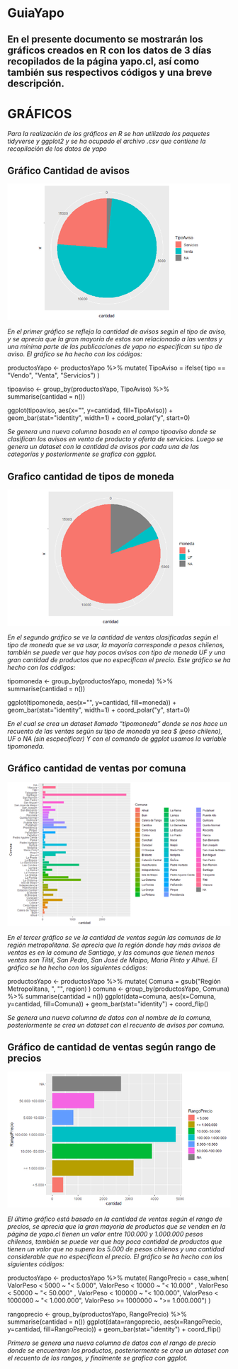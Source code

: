 # GuiaYapo
## En el presente documento se mostrarán los gráficos creados en R con los datos de 3 días recopilados de la página yapo.cl, así como también sus respectivos códigos y una breve descripción. 

# GRÁFICOS
*Para la realización de los gráficos en R se han utilizado los paquetes tidyverse y ggplot2 y se ha ocupado el archivo .csv que contiene la recopilación de los datos de yapo*

## Gráfico Cantidad de avisos

![grafico1](https://github.com/CristinaBobadilla/GuiaYapo/blob/main/graficotipoaviso1.png)

*En el primer gráfico se refleja la cantidad de avisos según el tipo de aviso, y se aprecia que la gran mayoría de estos son relacionado a las ventas y una mínima parte de las publicaciones de yapo no especifican su tipo de aviso.*
*El gráfico se ha hecho con los códigos:*

productosYapo <- productosYapo %>% mutate( TipoAviso = ifelse( tipo == "Vendo", "Venta", "Servicios") )

tipoaviso <- group_by(productosYapo, TipoAviso) %>% summarise(cantidad = n())

ggplot(tipoaviso, aes(x="", y=cantidad, fill=TipoAviso)) + geom_bar(stat="identity", width=1) + coord_polar("y", start=0)


*Se genera una nueva columna basada en el campo tipoaviso donde se clasifican los avisos en venta de producto y oferta de servicios. Luego se genera un dataset con la cantidad de avisos por cada una de las categorías y posteriormente se grafica con ggplot.*



## Grafico cantidad de tipos de moneda

![grafico2](https://github.com/CristinaBobadilla/GuiaYapo/blob/main/graficotipomoneda.png)

*En el segundo gráfico se ve la cantidad de ventas clasificadas según el tipo de moneda que se va usar, la mayoría corresponde a pesos chilenos, también se puede ver que hay pocos avisos con tipo de moneda UF y una gran cantidad de productos que no especifican el precio.*
*Este gráfico se ha hecho con los códigos:*

tipomoneda <- group_by(productosYapo, moneda) %>% summarise(cantidad = n())

ggplot(tipomoneda, aes(x="", y=cantidad, fill=moneda)) + geom_bar(stat="identity", width=1) + coord_polar("y", start=0)

*En el cual se crea un dataset llamado “tipomoneda” donde se nos hace un recuento de las ventas según su tipo de moneda ya sea $ (peso chileno), UF o NA (sin escpecificar)
Y con el comando de ggplot usamos la variable tipomoneda.*



## Gráfico cantidad de ventas por comuna

![grafico3](https://github.com/CristinaBobadilla/GuiaYapo/blob/main/graficocomunas.png)

*En el tercer gráfico se ve la cantidad de ventas según las comunas de la región metropolitana. Se aprecia que la región donde hay más avisos de ventas es en la comuna de Santiago, y las comunas que tienen menos ventas son Tiltil, San Pedro, San José de Maipo, María Pinto y Alhué.*
*El gráfico se ha hecho con los siguientes códigos:*

productosYapo <- productosYapo %>% mutate( Comuna = gsub("Región Metropolitana, ", "", region) )
comuna <- group_by(productosYapo, Comuna) %>% summarise(cantidad = n())
ggplot(data=comuna, aes(x=Comuna, y=cantidad, fill=Comuna)) + geom_bar(stat="identity") + coord_flip()

*Se genera una nueva columna de datos con el nombre de la comuna, posteriormente se crea un dataset con el recuento de avisos por comuna.*



## Gráfico de cantidad de ventas según rango de precios

![grafico4](https://github.com/CristinaBobadilla/GuiaYapo/blob/main/rangopreciosgrafico.png)

*El último gráfico está basado en la cantidad de ventas según el rango de precios, se aprecia que la gran mayoría de productos que se venden en la página de yapo.cl tienen un valor entre 100.000 y 1.000.000 pesos chilenos, también se puede ver que hay poca cantidad de productos que tienen un valor que no supera los 5.000 de pesos chilenos y una cantidad considerable que no especifican el precio.* 
*El gráfico se ha hecho con los siguientes códigos:*

productosYapo <- productosYapo %>% mutate( RangoPrecio = case_when( ValorPeso  < 5000 ~ "< 5.000", ValorPeso < 10000 ~ "< 10.000" , ValorPeso < 50000 ~ "< 50.000" , ValorPeso < 100000 ~ "< 100.000", ValorPeso < 1000000 ~ "< 1.000.000", ValorPeso >= 1000000 ~ ">= 1.000.000")  )

rangoprecio <- group_by(productosYapo, RangoPrecio) %>% summarise(cantidad = n())
ggplot(data=rangoprecio, aes(x=RangoPrecio, y=cantidad, fill=RangoPrecio)) + geom_bar(stat="identity") + coord_flip()

*Primero se genera una nueva columna de datos con el rango de precio donde se encuentran los productos, posteriormente se crea un dataset con el recuento de los rangos, y finalmente se grafica con ggplot.*















